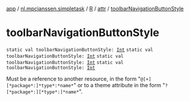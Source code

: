[app](../../../index.md) / [nl.mpcjanssen.simpletask](../../index.md) / [R](../index.md) / [attr](index.md) / [toolbarNavigationButtonStyle](.)

# toolbarNavigationButtonStyle

`static val toolbarNavigationButtonStyle: `[`Int`](https://kotlinlang.org/api/latest/jvm/stdlib/kotlin/-int/index.html)
`static val toolbarNavigationButtonStyle: `[`Int`](https://kotlinlang.org/api/latest/jvm/stdlib/kotlin/-int/index.html)
`static val toolbarNavigationButtonStyle: `[`Int`](https://kotlinlang.org/api/latest/jvm/stdlib/kotlin/-int/index.html)
`static val toolbarNavigationButtonStyle: `[`Int`](https://kotlinlang.org/api/latest/jvm/stdlib/kotlin/-int/index.html)

Must be a reference to another resource, in the form "`@[+][*package*:]*type*:*name*`" or to a theme attribute in the form "`?[*package*:][*type*:]*name*`".

